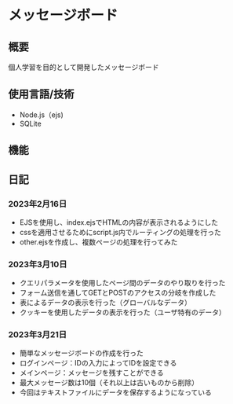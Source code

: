# メッセージボード

## 概要
個人学習を目的として開発したメッセージボード

## 使用言語/技術
- Node.js（ejs)
- SQLite

## 機能

## 日記
### 2023年2月16日
- EJSを使用し、index.ejsでHTMLの内容が表示されるようにした
- cssを適用させるためにscript.js内でルーティングの処理を行った
- other.ejsを作成し、複数ページの処理を行ってみた

### 2023年3月10日
- クエリパラメータを使用したページ間のデータのやり取りを行った
- フォーム送信を通してGETとPOSTのアクセスの分岐を作成した
- 表によるデータの表示を行った（グローバルなデータ）
- クッキーを使用したデータの表示を行った（ユーザ特有のデータ）

### 2023年3月21日
- 簡単なメッセージボードの作成を行った
- ログインページ：IDの入力によってIDを設定できる
- メインページ：メッセージを残すことができる
- 最大メッセージ数は10個（それ以上は古いものから削除）
- 今回はテキストファイルにデータを保存するようになっている
